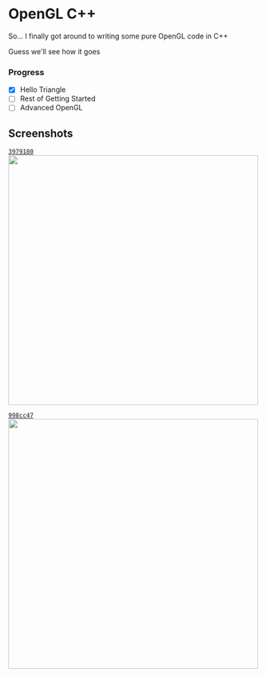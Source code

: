 # OpenGL C++
So... I finally got around to writing some pure OpenGL code in C++

Guess we'll see how it goes


### Progress
- [X] Hello Triangle
- [ ] Rest of Getting Started
- [ ] Advanced OpenGL

## Screenshots
[`3979180`](https://github.com/JasonGrace2282/learn-gl/tree/39791809b9892a40774d5f4f5a96e72ffeac235c)
<br>
<img src="https://github.com/JasonGrace2282/learn-gl/assets/110117391/b485d4e3-6b7b-44ec-aaea-110de7601747" width="500">

[`998cc47`](https://github.com/JasonGrace2282/learn-gl/commit/998cc47dd12525da3764551a70a10b56c04eb440)
<br>
<img src="https://github.com/JasonGrace2282/learn-gl/assets/110117391/eef345cf-a596-48b2-be9c-6c60623ce596" width="500">
